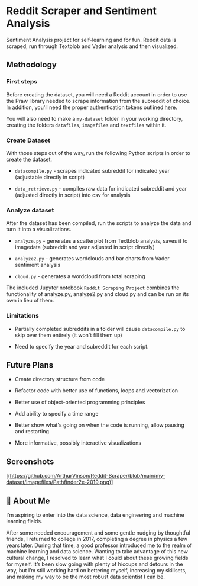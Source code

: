 
# Reddit Scraper and Sentiment Analysis

Sentiment Analysis project for self-learning and for fun. Reddit data is scraped, run through Textblob and Vader analysis and then visualized.




## Methodology

### First steps
Before creating the dataset, you will need a Reddit account in order to use the Praw library needed to scrape information from the subreddit of choice. In addition, you'll need the proper authentication tokens outlined [here](https://github.com/reddit-archive/reddit/wiki/OAuth2-Quick-Start-Example#first-steps).

You will also need to make a `my-dataset` folder in your working directory, creating the folders `datafiles`, `imagefiles` and `textfiles` within it.

### Create Dataset
With those steps out of the way, run the following Python scripts in order to create the dataset.

- `datacompile.py` - scrapes indicated subreddit for indicated year (adjustable directly in script)

- `data_retrieve.py` - compiles raw data for indicated subreddit and year (adjusted directly in script) into csv for analysis

### Analyze dataset
After the dataset has been compiled, run the scripts to analyze the data and turn it into a visualizations.

- `analyze.py` - generates a scatterplot from Textblob analysis, saves it to imagedata (subreddit and year adjusted in script directly)
 
- `analyze2.py` - generates wordclouds and bar charts from Vader sentiment analysis

- `cloud.py` - generates a wordcloud from total scraping

The included Jupyter notebook `Reddit Scraping Project` combines the functionality of analyze.py, analyze2.py and cloud.py and can be run on its own in lieu of them.

### Limitations
- Partially completed subreddits in a folder will cause `datacompile.py` to skip over them entirely (it won't fill them up)

- Need to specify the year and subreddit for each script.
## Future Plans

- Create directory structure from code

- Refactor code with better use of functions, loops and vectorization

- Better use of object-oriented programming principles

- Add ability to specify a time range 

- Better show what's going on when the code is running, allow pausing and restarting

- More informative, possibly interactive visualizations

## Screenshots
[(https://github.com/ArthurVinson/Reddit-Scraper/blob/main/my-dataset/imagefiles/Pathfinder2e-2019.png)]



## 🚀 About Me
I'm aspiring to enter into the data science, data engineering and machine learning fields. 

After some needed encouragement and some gentle nudging by thoughtful friends, I returned to college in 2017, completing a degree in physics a few years later. During that time, a good professor introduced me to the realm of machine learning and data science. Wanting to take advantage of this new cultural change, I resolved to learn what I could about these growing fields for myself. It’s been slow going with plenty of hiccups and detours in the way, but I’m still working hard on bettering myself, increasing my skillsets, and making my way to be the most robust data scientist I can be. 


